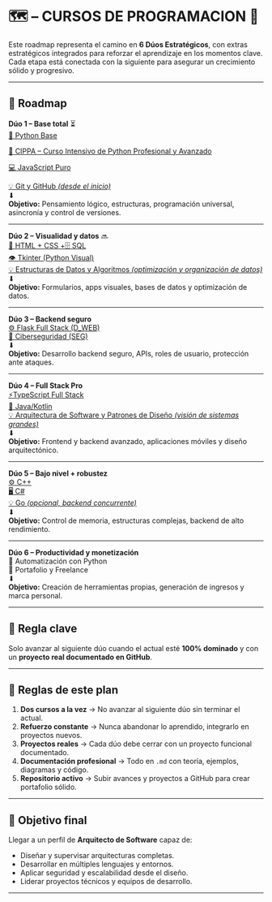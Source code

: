 # 🗺️ – CURSOS DE PROGRAMACION  🚀

Este roadmap representa el camino en **6 Dúos Estratégicos**, con extras estratégicos integrados para reforzar el aprendizaje en los momentos clave.  
Cada etapa está conectada con la siguiente para asegurar un crecimiento sólido y progresivo.

---

## 📍 Roadmap

**Dúo 1 – Base total** ⏳  
[🐍 Python Base](https://github.com/GaboEI/Gabo/blob/main/PROYECTOS_DE_CURSOS_PROGRAMACION/CURSOS_DE_PROGRAMACION/Curso_intencivo_para_aprrender_programacion_(U%CC%81ltimaAtulizacion_02_08_2025).md)

[🐍 CIPPA – Curso Intensivo de Python Profesional y Avanzado](https://github.com/GaboEI/Gabo/blob/main/PROYECTOS_DE_CURSOS_PROGRAMACION/CURSOS_DE_PROGRAMACION/curso_intensivo_python_profesional_cippa.md)

[💻 JavaScript Puro ](https://github.com/GaboEI/Gabo/blob/main/PROYECTOS_DE_CURSOS_PROGRAMACION/CURSOS_DE_PROGRAMACION/CURSO%20INTENSIVO%20JAVASCRIPT.md)

[💡 Git y GitHub *(desde el inicio)*](https://github.com/GaboEI/Gabo/blob/main/PROYECTOS_DE_CURSOS_PROGRAMACION/CURSOS_DE_PROGRAMACION/CURSO%20INTENSIVO%20DE%20GIT%20Y%20GITHUB.txt)  
⬇  
**Objetivo:** Pensamiento lógico, estructuras, programación universal, asincronía y control de versiones.

---

**Dúo 2 – Visualidad y datos** 🔜  
[🎨 HTML + CSS +🗄️ SQL](https://github.com/GaboEI/Gabo/blob/main/PROYECTOS_DE_CURSOS_PROGRAMACION/CURSOS_DE_PROGRAMACION/CURSO%20INTENSIVO%20HTML%2C%20CSS%20y%20SQL.txt)  
[👁️ Tkinter (Python Visual)](https://github.com/GaboEI/Gabo/blob/main/PROYECTOS_DE_CURSOS_PROGRAMACION/CURSOS_DE_PROGRAMACION/CURSO%20INTENSIVO%20DE%20TKINTER.txt)  
[💡 Estructuras de Datos y Algoritmos *(optimización y organización de datos)*](https://github.com/GaboEI/Gabo/blob/main/PROYECTOS_DE_CURSOS_PROGRAMACION/CURSOS_DE_PROGRAMACION/CURSO%20INTENSIVO%20DE%20ESTRUCTURAS%20DE%20DATOS%20Y%20ALGORITMOS.txt)  
⬇  
**Objetivo:** Formularios, apps visuales, bases de datos y optimización de datos.

---

**Dúo 3 – Backend seguro**  
[⚙️ Flask Full Stack (D_WEB)](https://github.com/GaboEI/Gabo/blob/main/PROYECTOS_DE_CURSOS_PROGRAMACION/CURSOS_DE_PROGRAMACION/CURSO%20DE%20DESAROLLO%20WEB.txt)  
[🔐 Ciberseguridad (SEG)](https://github.com/GaboEI/Gabo/blob/main/PROYECTOS_DE_CURSOS_PROGRAMACION/CURSOS_DE_PROGRAMACION/CURSO%20INTENSIVO%20DE%20SEGURIDAD%20INFORM%C3%81TICA%20Y%20CIBERSEGURIDAD.txt)  
⬇  
**Objetivo:** Desarrollo backend seguro, APIs, roles de usuario, protección ante ataques.

---

**Dúo 4 – Full Stack Pro**  
[⚡TypeScript Full Stack](https://github.com/GaboEI/Gabo/blob/main/PROYECTOS_DE_CURSOS_PROGRAMACION/CURSOS_DE_PROGRAMACION/TS%20CURSO%20NTENSIVO%20FULL%20STACK%20PRO.txt)  
[📱 Java/Kotlin](https://github.com/GaboEI/Gabo/blob/main/PROYECTOS_DE_CURSOS_PROGRAMACION/CURSOS_DE_PROGRAMACION/CURSO%20INTENSIVO%20JAVA%20KOTLIN.txt)  
[💡 Arquitectura de Software y Patrones de Diseño *(visión de sistemas grandes)*](https://github.com/GaboEI/Gabo/blob/main/PROYECTOS_DE_CURSOS_PROGRAMACION/CURSOS_DE_PROGRAMACION/CURSO%20INTENSIVO%20DE%20ARQUITECTURA%20DE%20SOFTWARE%20Y%20PATRONES%20DE%20DISE%C3%91O.txt)  
⬇  
**Objetivo:** Frontend y backend avanzado, aplicaciones móviles y diseño arquitectónico.

---

**Dúo 5 – Bajo nivel + robustez**  
[⚙️ C++](https://github.com/GaboEI/Gabo/blob/main/PROYECTOS_DE_CURSOS_PROGRAMACION/CURSOS_DE_PROGRAMACION/CURSO%20INTENSIVO%20DE%20C%2B%2B.txt)  
[🖥️ C#](https://github.com/GaboEI/Gabo/blob/main/PROYECTOS_DE_CURSOS_PROGRAMACION/CURSOS_DE_PROGRAMACION/CURSO%20INTENSIVO%20DE%20C%23.txt)  
[💡 Go *(opcional, backend concurrente)*](https://github.com/GaboEI/Gabo/blob/main/PROYECTOS_DE_CURSOS_PROGRAMACION/CURSOS_DE_PROGRAMACION/CURSO%20INTENSIVO%20DE%20GO.txt)  
⬇  
**Objetivo:** Control de memoria, estructuras complejas, backend de alto rendimiento.

---

**Dúo 6 – Productividad y monetización**  
🤖 Automatización con Python  
💼 Portafolio y Freelance  
⬇  
**Objetivo:** Creación de herramientas propias, generación de ingresos y marca personal.

---

## 🎯 Regla clave

Solo avanzar al siguiente dúo cuando el actual esté **100% dominado** y con un **proyecto real documentado en GitHub**.

---

## 📌 Reglas de este plan

1. **Dos cursos a la vez** → No avanzar al siguiente dúo sin terminar el actual.  
2. **Refuerzo constante** → Nunca abandonar lo aprendido, integrarlo en proyectos nuevos.  
3. **Proyectos reales** → Cada dúo debe cerrar con un proyecto funcional documentado.  
4. **Documentación profesional** → Todo en `.md` con teoría, ejemplos, diagramas y código.  
5. **Repositorio activo** → Subir avances y proyectos a GitHub para crear portafolio sólido.

---

## 🎯 Objetivo final

Llegar a un perfil de **Arquitecto de Software** capaz de:

- Diseñar y supervisar arquitecturas completas.
- Desarrollar en múltiples lenguajes y entornos.
- Aplicar seguridad y escalabilidad desde el diseño.
- Liderar proyectos técnicos y equipos de desarrollo.

---
